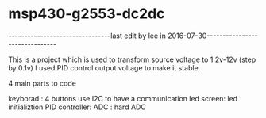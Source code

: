 # msp430-g2553-dc2dc
--------------------------------last edit by lee in 2016-07-30-------------------------------

This is a project which is used to transform source voltage to 1.2v-12v (step by 0.1v)
I used PID control output voltage to make it stable.

4 main parts to code 

keyborad : 4 buttons  use I2C to have a communication
led screen:    led initializtion 
PID controller:
ADC :     hard ADC 
